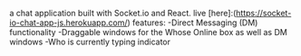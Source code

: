 a chat application built with Socket.io and React.
live [here]:(https://socket-io-chat-app-js.herokuapp.com/)
features: 
-Direct Messaging (DM) functionality 
-Draggable windows for the Whose Online box as well as DM windows
-Who is currently typing indicator

